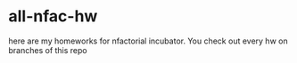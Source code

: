# all-nfac-hw

here are my homeworks for nfactorial incubator. You check out every hw on branches of this repo
